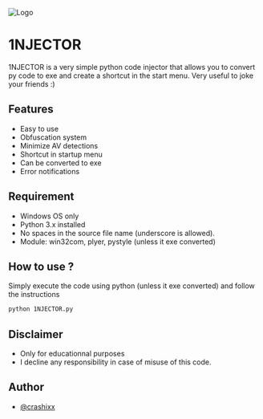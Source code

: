 
![Logo](https://imgur.com/JWOhhKW.jpg)


# 1NJECTOR

1NJECTOR is a very simple python code injector that allows you to convert py code to exe and create a shortcut in the start menu. Very useful to joke your friends :)


## Features

- Easy to use
- Obfuscation system
- Minimize AV detections
- Shortcut in startup menu
- Can be converted to exe
- Error notifications

## Requirement

- Windows OS only
- Python 3.x installed
- No spaces in the source file name (underscore is allowed).
- Module:  win32com, plyer, pystyle (unless it exe converted)



## How to use ?

Simply execute the code using python (unless it exe converted) and follow the instructions

```bash
python 1NJECTOR.py
```
## Disclaimer 
- Only for educationnal purposes
- I decline any responsibility in case of misuse of this code.

## Author

- [@crashixx](https://github.com/crashixx)



